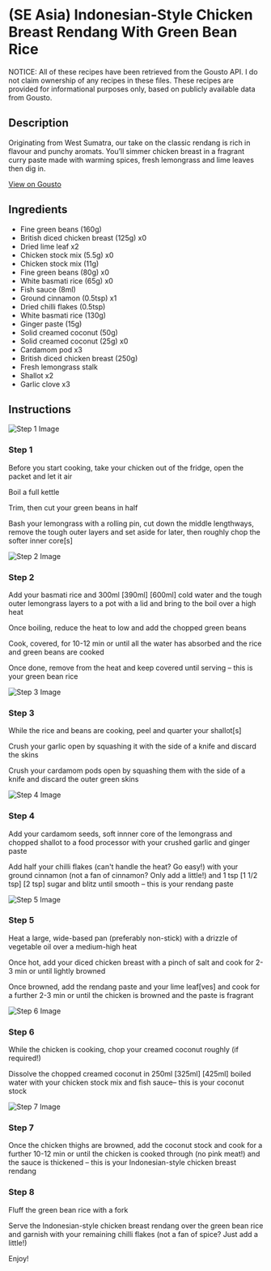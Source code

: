 # (SE Asia) Indonesian-Style Chicken Breast Rendang With Green Bean Rice

NOTICE: All of these recipes have been retrieved from the Gousto API. I do not claim ownership of any recipes in these files. These recipes are provided for informational purposes only, based on publicly available data from Gousto.

## Description

Originating from West Sumatra, our take on the classic rendang is rich in flavour and punchy aromats. You’ll simmer chicken breast in a fragrant curry paste made with warming spices, fresh lemongrass and lime leaves then dig in.

[View on Gousto](https://www.gousto.co.uk/recipes/cookbook/se-asia-indonesian-style-chicken-breast-rendang-with-green-bean-rice)

## Ingredients

- Fine green beans (160g)
- British diced chicken breast (125g) x0
- Dried lime leaf x2
- Chicken stock mix (5.5g) x0
- Chicken stock mix (11g)
- Fine green beans (80g) x0
- White basmati rice (65g) x0
- Fish sauce (8ml)
- Ground cinnamon (0.5tsp) x1
- Dried chilli flakes (0.5tsp)
- White basmati rice (130g)
- Ginger paste (15g)
- Solid creamed coconut (50g)
- Solid creamed coconut (25g) x0
- Cardamom pod x3
- British diced chicken breast (250g)
- Fresh lemongrass stalk
- Shallot x2
- Garlic clove x3

## Instructions

![Step 1 Image](https://production-media.gousto.co.uk/cms/recipe-step-image/Step-1-10-1725524126417-x200.jpg)

### Step 1

Before you start cooking, take your chicken out of the fridge, open the packet and let it air

Boil a full kettle

Trim, then cut your green beans in half

Bash your lemongrass with a rolling pin, cut down the middle lengthways, remove the tough outer layers and set aside for later, then roughly chop the softer inner core[s]

![Step 2 Image](https://production-media.gousto.co.uk/cms/recipe-step-image/Step-2-11-1725524132073-x200.jpg)

### Step 2

Add your basmati rice and 300ml <span class="text-purple">[390ml]</span> <span class="text-danger">[600ml] </span>cold water and the tough outer lemongrass layers to a pot with a lid and bring to the boil over a high heat

Once boiling, reduce the heat to low and add the chopped green beans

Cook, covered, for 10-12 min or until all the water has absorbed and the rice and green beans are cooked

Once done, remove from the heat and keep covered until serving – this is your green bean rice

![Step 3 Image](https://production-media.gousto.co.uk/cms/recipe-step-image/Step-3-12-1725524181653-x200.jpg)

### Step 3

While the rice and beans are cooking, peel and quarter your shallot[s]

Crush your garlic open by squashing it with the side of a knife and discard the skins

Crush your cardamom pods open by squashing them with the side of a knife and discard the outer green skins

![Step 4 Image](https://production-media.gousto.co.uk/cms/recipe-step-image/Step-4-12-1725524191683-x200.jpg)

### Step 4

Add your cardamom seeds, soft innner core of the lemongrass and chopped shallot to a food processor with your crushed garlic and ginger paste

Add half your chilli flakes (can't handle the heat? Go easy!) with your ground cinnamon (not a fan of cinnamon? Only add a little!) and 1 tsp <span class="text-purple">[1 1/2 tsp] </span><span class="text-danger">[2 tsp]</span> sugar and blitz until smooth – this is your rendang paste

![Step 5 Image](https://production-media.gousto.co.uk/cms/recipe-step-image/Diced-chicken-in-a-pan--1725524261643-x200.jpg)

### Step 5

Heat a large, wide-based pan (preferably non-stick) with a drizzle of vegetable oil over a medium-high heat

Once hot, add your diced chicken breast with a pinch of salt and cook for 2-3 min or until lightly browned

Once browned, add the rendang paste and your lime leaf[ves] and cook for a further 2-3 min or until the chicken is browned and the paste is fragrant

![Step 6 Image](https://production-media.gousto.co.uk/cms/recipe-step-image/Step-6-12-1725524275556-x200.jpg)

### Step 6

While the chicken is cooking, chop your creamed coconut roughly (if required!)

Dissolve the chopped creamed coconut in 250ml <span class="text-purple">[325ml] </span><span class="text-danger">[425ml] </span>boiled water with your chicken stock mix and fish sauce– this is your coconut stock

![Step 7 Image](https://production-media.gousto.co.uk/cms/recipe-step-image/Step-6-13-1725524282906-x200.jpg)

### Step 7

Once the chicken thighs are browned, add the coconut stock and cook for a further 10-12 min or until the chicken is cooked through (no pink meat!) and the sauce is thickened – this is your Indonesian-style chicken breast rendang

### Step 8

Fluff the green bean rice with a fork

Serve the Indonesian-style chicken breast rendang over the green bean rice and garnish with your remaining chilli flakes (not a fan of spice? Just add a little!)

Enjoy!

